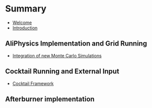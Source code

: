 # Summary

* [Welcome](README.md)
* [Introduction](Introduction/generalIntro.md)

## AliPhysics Implementation and Grid Running
   * [Integration of new Monte Carlo Simulations](AliPhysicsAndGrid/jetjet-mc.md)

## Cocktail Running and External Input
* [Cocktail Framework](Cocktail/cocktail.md)

## Afterburner implementation